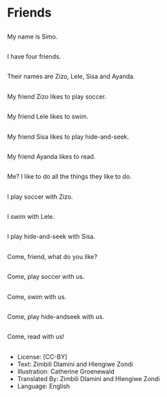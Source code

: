 # Friends

##
My name is Simo.

##
I have four friends.

##
Their names are Zizo,
Lele, Sisa and Ayanda.

##
My friend Zizo likes to
play soccer.

##
My friend Lele likes to
swim.

##
My friend Sisa likes to
play hide-and-seek.

##
My friend Ayanda likes
to read.

##
Me?
I like to do all the things
they like to do.

##
I play soccer with Zizo.

##
I swim with Lele.

##
I play hide-and-seek
with Sisa.

##
Come, friend, what do
you like?

##
Come, play soccer with
us.

##
Come, swim with us.

##
Come, play hide-andseek with us.

##
Come, read with us!

##
* License: [CC-BY]
* Text: Zimbili Dlamini and Hlengiwe Zondi
* Illustration: Catherine Groenewald
* Translated By: Zimbili Dlamini and Hlengiwe Zondi
* Language: English
